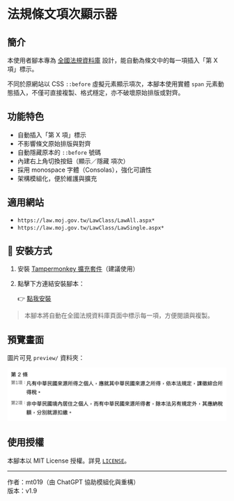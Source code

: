 # 法規條文項次顯示器

## 簡介

本使用者腳本專為 [全國法規資料庫](https://law.moj.gov.tw/) 設計，能自動為條文中的每一項插入「第 X 項」標示。

不同於原網站以 CSS `::before` 虛擬元素顯示項次，本腳本使用實體 `span` 元素動態插入，不僅可直接複製、格式穩定，亦不破壞原始排版或對齊。

## 功能特色

- 自動插入「第 X 項」標示
- 不影響條文原始排版與對齊
- 自動隱藏原本的 `::before` 號碼
- 內建右上角切換按鈕（顯示／隱藏 項次）
- 採用 monospace 字體（Consolas），強化可讀性
- 架構模組化，便於維護與擴充

## 適用網站

- `https://law.moj.gov.tw/LawClass/LawAll.aspx*`
- `https://law.moj.gov.tw/LawClass/LawSingle.aspx*`

## 🚀 安裝方式

1. 安裝 [Tampermonkey 擴充套件](https://www.tampermonkey.net/)（建議使用）
2. 點擊下方連結安裝腳本：

   👉 [點我安裝](https://mt019.github.io/law-item-labeler/law-item-label.user.js)

> 本腳本將自動在全國法規資料庫頁面中標示每一項，方便閱讀與複製。

## 預覽畫面

圖片可見 `preview/` 資料夾：

![預覽畫面](preview/image.png)

## 使用授權

本腳本以 MIT License 授權。詳見 [`LICENSE`](./LICENSE)。

---

作者：mt019（由 ChatGPT 協助模組化與重構）  
版本：v1.9